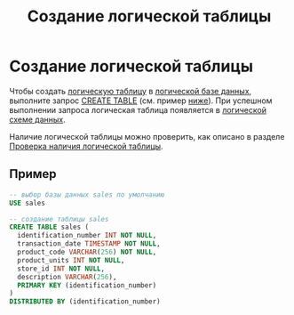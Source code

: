 ﻿---
layout: default
title: Создание логической таблицы
nav_order: 3
parent: Управление схемой данных
grand_parent: Работа с системой
has_children: false
---

# Создание логической таблицы

Чтобы создать [логическую таблицу](../../../overview/main_concepts/logical_table/logical_table.md) 
в [логической базе данных](../../../overview/main_concepts/logical_db/logical_db.md), 
выполните запрос [CREATE TABLE](../../../reference/sql_plus_requests/CREATE_TABLE/CREATE_TABLE.md) 
(см. пример [ниже](#пример)). При успешном выполнении запроса логическая таблица появляется в 
[логической схеме данных](../../../overview/main_concepts/logical_schema/logical_schema.md).

Наличие логической таблицы можно проверить, как описано в разделе [Проверка наличия логической таблицы](../entity_presence_check/entity_presence_check.md#проверка-наличия-логической-таблицы).

## Пример

```sql
-- выбор базы данных sales по умолчанию
USE sales

-- создание таблицы sales
CREATE TABLE sales (
  identification_number INT NOT NULL,
  transaction_date TIMESTAMP NOT NULL,
  product_code VARCHAR(256) NOT NULL,
  product_units INT NOT NULL,
  store_id INT NOT NULL,
  description VARCHAR(256),
  PRIMARY KEY (identification_number)
)
DISTRIBUTED BY (identification_number)
```